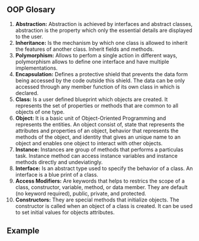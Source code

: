 ## OOP Glosary
1. <b>Abstraction:</b> Abstraction is achieved by interfaces and abstract classes, abstraction is the property which only the essential details are displayed to the user. 
2. <b>Inheritance:</b> Is the mechanism by which one class is allowed to inherit the features of another class. Inherit fields and methods. 
3. <b>Polymorphism:</b> Allows to perfom a single action in different ways, polymorphism allows to define one interface and have multiple implementations. 
4. <b>Encapsulation:</b> Defines a protective shield that prevents the data form being accessed by the code outside this shield. The data can be only accessed through any member function of its own class in which is declared.  
5. <b>Class:</b> Is a user defined blueprint which objects are created. It represents the set of properties or methods that are common to all objects of one type. 
6. <b>Object:</b> It is a basic unit of Object-Oriented Programming and represents the entities. An object consist of, state that represents the attributes and properties of an object, behavior that represents the methods of the object, and identity that gives an unique name to an object and enables one object to interact with other objects. 
7. <b>Instance:</b>  Instances are group of methods that performs a particulas task. Instance method can access instance variables and instance methods directly and undeviatingly. 
8. <b>Interface:</b> Is an abstract type used to specify the behavior of a class. An interface is a blue print of a class.
9. <b>Access Modifiers:</b> Are keywords that helps to restrics the scope of a class, constructor, variable,  method, or data member. They are default (no keyword required), public, private, and protected.
10. <b>Constructors:</b> They are special methods that initialize objects. The constructor is called when an object of a class is created. It can be used to set initial values for objects attributes. 

## Example
```javascript

```
